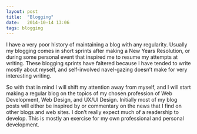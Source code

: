 ```yaml
---
layout: post
title:  "Blogging"
date:   2014-10-14 13:06
tags: blogging
---
```


I have a very poor history of maintaining a blog with any regularity. Usually my blogging comes in short sprints after making a New Years Resolution, or during some personal event that inspired me to resume my attempts at writing. These blogging sprints have faltered because I have tended to write mostly about myself, and self-involved navel-gazing doesn’t make for very interesting writing.

So with that in mind I will shift my attention away from myself, and I will start making a regular blog on the topics of my chosen profession of Web Development, Web Design, and UX/UI Design. Initially most of my blog posts will either be inspired by or commentary on the news that I find on other blogs and web sites. I don’t really expect much of a readership to develop. This is mostly an exercise for my own professional and personal development. 